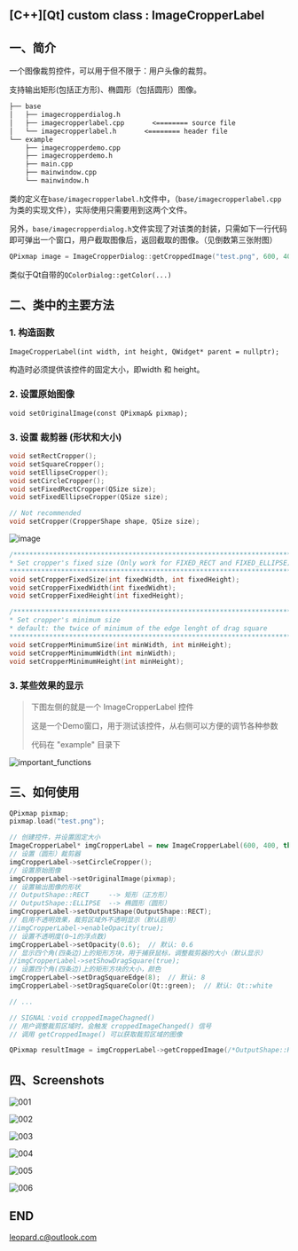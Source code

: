 ## \[C++\]\[Qt\] custom class : ImageCropperLabel

## 一、简介

一个图像裁剪控件，可以用于但不限于：用户头像的裁剪。

支持输出矩形(包括正方形)、椭圆形（包括圆形）图像。

```txt
├── base
│   ├── imagecropperdialog.h
│   ├── imagecropperlabel.cpp	    <======== source file
│   └── imagecropperlabel.h       <======== header file
└── example
    ├── imagecropperdemo.cpp
    ├── imagecropperdemo.h
    ├── main.cpp
    ├── mainwindow.cpp
    └── mainwindow.h
```

类的定义在`base/imagecropperlabel.h`文件中，（`base/imagecropperlabel.cpp`为类的实现文件），实际使用只需要用到这两个文件。

另外，`base/imagecropperdialog.h`文件实现了对该类的封装，只需如下一行代码即可弹出一个窗口，用户截取图像后，返回截取的图像。（见倒数第三张附图）

```C++
QPixmap image = ImageCropperDialog::getCroppedImage("test.png", 600, 400, CropperShape::CIRCLE);
```

类似于Qt自带的`QColorDialog::getColor(...)`

## 二、类中的主要方法

### 1. 构造函数

`ImageCropperLabel(int width, int height, QWidget* parent = nullptr);`

构造时必须提供该控件的固定大小，即width 和 height。

### 2. 设置原始图像

`void setOriginalImage(const QPixmap& pixmap);`

### 3. 设置 裁剪器 (形状和大小)

```C++
void setRectCropper();
void setSquareCropper();
void setEllipseCropper();
void setCircleCropper();
void setFixedRectCropper(QSize size);
void setFixedEllipseCropper(QSize size);

// Not recommended
void setCropper(CropperShape shape, QSize size); 
```

![image](assets/README/cropper_shape.png)

```C++
/*****************************************************************************
* Set cropper's fixed size (Only work for FIXED_RECT and FIXED_ELLIPSE)
*****************************************************************************/
void setCropperFixedSize(int fixedWidth, int fixedHeight);
void setCropperFixedWidth(int fixedWidht);
void setCropperFixedHeight(int fixedHeight);

/*****************************************************************************
* Set cropper's minimum size
* default: the twice of minimum of the edge lenght of drag square
*****************************************************************************/
void setCropperMinimumSize(int minWidth, int minHeight);
void setCropperMinimumWidth(int minWidth);
void setCropperMinimumHeight(int minHeight);
```

### 3. 某些效果的显示

> 下图左侧的就是一个 ImageCropperLabel 控件
>
> 这是一个Demo窗口，用于测试该控件，从右侧可以方便的调节各种参数
>
> 代码在 "example" 目录下

![important_functions](assets/README/import_functions.png)

## 三、如何使用

```C++
QPixmap pixmap;
pixmap.load("test.png");

// 创建控件，并设置固定大小
ImageCropperLabel* imgCropperLabel = new ImageCropperLabel(600, 400, this);
// 设置（圆形）裁剪器
imgCropperLabel->setCircleCropper();
// 设置原始图像
imgCropperLabel->setOriginalImage(pixmap);
// 设置输出图像的形状
// OutputShape::RECT     --> 矩形（正方形）
// OutputShape::ELLIPSE  --> 椭圆形（圆形）
imgCropperLabel->setOutputShape(OutputShape::RECT);
// 启用不透明效果，裁剪区域外不透明显示（默认启用）
//imgCropperLabel->enableOpacity(true);
// 设置不透明度(0~1的浮点数)
imgCropperLabel->setOpacity(0.6);  // 默认: 0.6
// 显示四个角(四条边)上的矩形方块，用于捕获鼠标，调整裁剪器的大小（默认显示）
//imgCropperLabel->setShowDragSquare(true);
// 设置四个角(四条边)上的矩形方块的大小，颜色
imgCropperLabel->setDragSquareEdge(8);	// 默认: 8
imgCropperLabel->setDragSquareColor(Qt::green);  // 默认: Qt::white

// ...

// SIGNAL：void croppedImageChagned()
// 用户调整裁剪区域时，会触发 croppedImageChanged() 信号
// 调用 getCroppedImage() 可以获取裁剪区域的图像

QPixmap resultImage = imgCropperLabel->getCroppedImage(/*OutputShape::RECT*/);
```

## 四、Screenshots

![001](assets/README/001.png)

![002](assets/README/002.png)

![003](assets/README/003.png)

![004](assets/README/004.png)

![005](assets/README/005.png)

![006](assets/README/006.png)

## END

<leopard.c@outlook.com>
